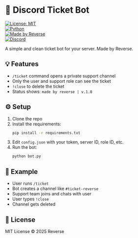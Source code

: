 # 🤖 Discord Ticket Bot

[![License: MIT](https://img.shields.io/badge/License-MIT-blue.svg)](LICENSE)  
[![Python](https://img.shields.io/badge/Python-3.11+-blue?logo=python&logoColor=white)](https://www.python.org/)  
[![Made by Reverse](https://img.shields.io/badge/Made%20by-Reverse-%23ff69b4)](https://github.com/reversepy)  
[![Discord](https://img.shields.io/discord/1376577777524015105?label=Join%20Discord&logo=discord&color=5865F2)](https://discord.gg/nitrogang)  

A simple and clean ticket bot for your server. Made by Reverse.

## 💡 Features
- `/ticket` command opens a private support channel
- Only the user and support role can see the ticket
- `!close` to delete the ticket
- Status shows: `made by reverse | v.1.0`

## ⚙️ Setup
1. Clone the repo
2. Install the requirements:
   ```bash
   pip install -r requirements.txt
   ```
3. Edit `config.json` with your token, server ID, role ID, etc.
4. Run the bot:
   ```bash
   python bot.py
   ```

## 🧪 Example
- User runs `/ticket`
- Bot creates a channel like `#ticket-reverse`
- Support team joins and chats with user
- User types `!close`
- Channel gets deleted

## 📄 License
MIT License © 2025 Reverse
